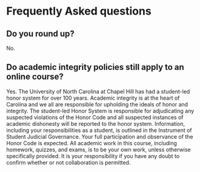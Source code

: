 # Frequently Asked questions

## Do you round up?
No.


## Do academic integrity policies still apply to an online course?
Yes. The University of North Carolina at Chapel Hill has had a student-led honor system for over 100 years. Academic integrity is at the heart of Carolina and we all are responsible for upholding the ideals of honor and integrity.  The student-led Honor System is responsible for adjudicating any suspected violations of the Honor Code and all suspected instances of academic dishonesty will be reported to the honor system. Information, including your responsibilities as a student, is outlined in the Instrument of Student Judicial Governance. Your full participation and observance of the Honor Code is expected. All academic work in this course, including homework, quizzes, and exams, is to be your own work, unless otherwise specifically provided. It is your responsibility if you have any doubt to confirm whether or not collaboration is permitted.
